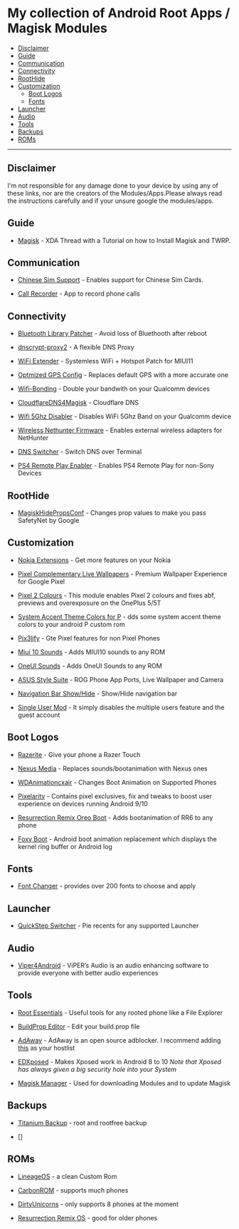 # My collection of Android Root Apps / Magisk Modules

  * [Disclaimer](#disclaimer)
  * [Guide](#guide)
  * [Communication](#communication)
  * [Connectivity](#connectivity)
  * [RootHide](#roothide)
  * [Customization](#customization)
    * [Boot Logos](#boot-logos)
    * [Fonts](#fonts)
  * [Launcher](#launcher)
  * [Audio](#audio)
  * [Tools](#tools)
  * [Backups](#backups)
  * [ROMs](#roms)
---

## Disclaimer
I'm not responsible for any damage done to your device by using any of these links, nor are the creators of the Modules/Apps.Please always read the instructions carefully and if your unsure google the modules/apps.


## Guide

* [Magisk](https://www.xda-developers.com/how-to-install-magisk/) - XDA Thread with a Tutorial on how to Install Magisk and TWRP.


## Communication

* [Chinese Sim Support](https://github.com/Magisk-Modules-Repo/chinese_sim_supporter) - Enables support for Chinese Sim Cards.

* [Call Recorder](https://github.com/Magisk-Modules-Repo/callrecorder-skvalex) - App to record phone calls


## Connectivity

* [Bluetooth Library Patcher](https://github.com/Magisk-Modules-Repo/BluetoothLibraryPatcher) - Avoid loss of Bluethooth after reboot

* [dnscrypt-proxy2](https://github.com/Magisk-Modules-Repo/dnscrypt-proxy2) - A flexible DNS Proxy

* [WiFi Extender](https://github.com/Magisk-Modules-Repo/WiFi_Extender) - Systemless WiFi + Hotspot Patch for MIUI11

* [Optmized GPS Config](https://github.com/Magisk-Modules-Repo/optmizedgpsconf) - Replaces default GPS with a more accurate one

* [Wifi-Bonding](https://github.com/Magisk-Modules-Repo/wifi-bonding) - Double your bandwith on your Qualcomm devices

* [CloudflareDNS4Magisk](https://github.com/Magisk-Modules-Repo/CloudflareDNS4Magisk) - Cloudflare DNS

* [Wifi 5Ghz Disabler](https://github.com/Magisk-Modules-Repo/wifi5ghzdisabler) - Disables WiFi 5Ghz Band on your Qualcomm device

* [Wireless Nethunter Firmware](https://github.com/Magisk-Modules-Repo/wirelessFirmware) - Enables external wireless adapters for NetHunter

* [DNS Switcher](https://github.com/Magisk-Modules-Repo/dns_switch) - Switch DNS over Terminal

* [PS4 Remote Play Enabler](https://github.com/Magisk-Modules-Repo/PS4RE) - Enables PS4 Remote Play for non-Sony Devices

## RootHide

* [MagiskHidePropsConf](https://github.com/Magisk-Modules-Repo/MagiskHidePropsConf) - Changes prop values to make you pass SafetyNet by Google

## Customization

* [Nokia Extensions](https://github.com/Magisk-Modules-Repo/nokia-extensions) - Get more features on your Nokia

* [Pixel Complementary Live Wallpapers](https://github.com/Magisk-Modules-Repo/pixel-complementary-live-wallpapers) - Premium Wallpaper Experience for Google Pixel

* [Pixel 2 Colours](https://github.com/Magisk-Modules-Repo/pixel2colours) - This module enables Pixel 2 colours and fixes abf, previews and overexposure on the OnePlus 5/5T

* [System Accent Theme Colors for P](https://github.com/Magisk-Modules-Repo/sap#system-accent-theme-colors-for-p) - dds some system accent theme colors to your android P custom rom

* [Pix3lify](https://github.com/Magisk-Modules-Repo/Pix3lify) - Gte Pixel features for non Pixel Phones

* [Miui 10 Sounds](https://github.com/Magisk-Modules-Repo/miui-10-sounds) - Adds MIUI10 sounds to any ROM

* [OneUI Sounds](https://github.com/Magisk-Modules-Repo/OneUISounds) - Adds OneUI Sounds to any ROM

* [ASUS Style Suite](https://github.com/Magisk-Modules-Repo/ASUS-Style-Suite) - ROG Phone App Ports, Live Wallpaper and Camera

* [Navigation Bar Show/Hide](https://github.com/Magisk-Modules-Repo/navbar-overlay) - Show/Hide navigation bar

* [Single User Mod](https://github.com/Magisk-Modules-Repo/single-user) - It simply disables the multiple users feature and the guest account

## Boot Logos

* [Razerite](https://github.com/Magisk-Modules-Repo/Razerite) - Give your phone a Razer Touch

* [Nexus Media](https://github.com/Magisk-Modules-Repo/nexusmedia) - Replaces sounds/bootanimation with Nexus ones

* [WDAnimationcxair](https://github.com/Magisk-Modules-Repo/WDAnimationcxair) - Changes Boot Animation on Supported Phones

* [Pixelarity](https://github.com/Magisk-Modules-Repo/PIXELARITY) - Contains pixel exclusives, fix and tweaks to boost user experience on devices running Android 9/10

* [Resurrection Remix Oreo Boot](https://github.com/Magisk-Modules-Repo/RR-O-boot) - Adds bootanimation of RR6 to any phone

* [Foxy Boot](https://github.com/Magisk-Modules-Repo/foxy-boot) - Android boot animation replacement which displays the kernel ring buffer or Android log

## Fonts

* [Font Changer](https://github.com/Magisk-Modules-Repo/Fontchanger) - provides over 200 fonts to choose and apply

## Launcher

* [QuickStep Switcher](https://github.com/Magisk-Modules-Repo/quickstepswitcher) - Pie recents for any supported Launcher

## Audio

* [Viper4Android](https://forum.xda-developers.com/showthread.php?t=2191223) - ViPER’s Audio is an audio enhancing software to provide everyone with better audio experiences

## Tools

* [Root Essentials](https://play.google.com/store/apps/details?id=com.superthomaslab.rootessentials&hl=de) - Useful tools for any rooted phone like a File Explorer

* [BuildProp Editor](https://play.google.com/store/apps/details?id=com.jrummy.apps.build.prop.editor) - Edit your build.prop file

* [AdAway](https://adaway.org/) - AdAway is an open source adblocker. I recommend adding [this](https://block.energized.pro/bluGo/formats/hosts) as your hostlist

* [EDXposed](https://github.com/ElderDrivers/EdXposed) - Makes Xposed work in Android 8 to 10 *Note that Xposed has always given a big security hole into your System*

* [Magisk Manager]((https://magiskmanager.com/#How_to_Download_Magisk_Manager_Latest_Version_751_For_Android_2020_Method_1)) - Used for downloading Modules and to update Magisk

## Backups

* [Titanium Backup](https://play.google.com/store/apps/details?id=com.keramidas.TitaniumBackup&hl=de) - root and rootfree backup

* []

## ROMs

* [LineageOS](https://lineageos.org/) - a clean Custom Rom

* [CarbonROM](https://carbonrom.org/) - supports much phones

* [DirtyUnicorns](https://dirtyunicorns.com/) - only supports 8 phones at the moment

* [Resurrection Remix OS](https://www.resurrectionremix.com/) - good for older phones
